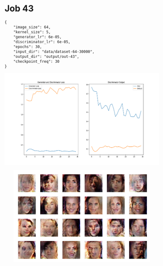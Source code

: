
Job 43
======


```
{
    "image_size": 64,
    "kernel_size": 5,
    "generator_lr": 6e-05,
    "discriminator_lr": 6e-05,
    "epochs": 30,
    "input_dir": "data/dataset-64-30000",
    "output_dir": "output/out-43",
    "checkpoint_freq": 30
}
```  
<p align="center">
    <img src="images/plot43.png" height="300"/>
</p>  
<p align="center">
    <img src="images/output43.png" height="300"/>
</p>